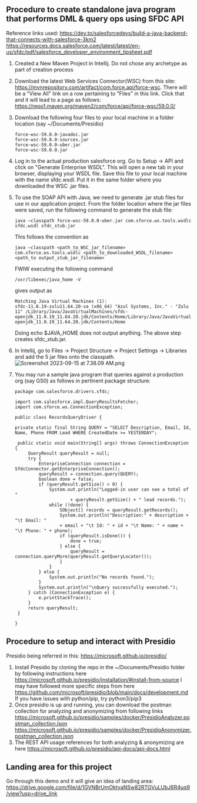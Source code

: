 ## Procedure to create standalone java program that performs DML & query ops using SFDC API

Reference links used:
https://dev.to/salesforcedevs/build-a-java-backend-that-connects-with-salesforce-3km2
https://resources.docs.salesforce.com/latest/latest/en-us/sfdc/pdf/salesforce_developer_environment_tipsheet.pdf

1. Created a New Maven Project in Intellij. Do not chose any archetype as part of creation process
2. Download the latest Web Services Connector(WSC) from this site: https://mvnrepository.com/artifact/com.force.api/force-wsc. There will be a "View All" link on a row pertaining to "Files" in this link. Click that and it will lead to a page as follows: https://repo1.maven.org/maven2/com/force/api/force-wsc/59.0.0/
3. Download the following four files to your local machine in a folder location (say ~/Documents/Presidio) 
    ```
    force-wsc-59.0.0-javadoc.jar
    force-wsc-59.0.0-sources.jar
    force-wsc-59.0.0-uber.jar
    force-wsc-59.0.0.jar
    ```
4. Log in to the actual production salesforce org. Go to Setup -> API and click on "Generate Enterprise WSDL". This will open a new tab in your browser, displaying your WSDL file. Save this file to your local machine with the name sfdc.wsdl. Put it in the same folder where you downloaded the WSC .jar files. 
5. To use the SOAP API with Java, we need to generate .jar stub files for use in our application project. From the folder location where the jar files were saved, run the following command to generate the stub file:
   ```
   java –classpath force-wsc-59.0.0-uber.jar com.sforce.ws.tools.wsdlc sfdc.wsdl sfdc_stub.jar
   ```
   
   This follows the convention as
   ```
   java –classpath <path_to_WSC_jar_filename> com.sforce.ws.tools.wsdlc <path_to_downloaded_WSDL_filename> <path_to output_stub_jar_filename>
   ```
   
   FWIW executing the following command
   ```
   /usr/libexec/java_home -V
   ```
   
   gives output as <br />
   ```
   Matching Java Virtual Machines (1):
   sfdc-11.0.19-zulu11.64.20-sa (x86_64) "Azul Systems, Inc." - "Zulu 11" /Library/Java/JavaVirtualMachines/sfdc-openjdk_11.0.19_11.64.20.jdk/Contents/Home/Library/Java/JavaVirtualMachines/sfdc-openjdk_11.0.19_11.64.20.jdk/Contents/Home
   ```
   Doing echo $JAVA_HOME does not output anything. The above step creates sfdc_stub.jar. 
6. In Intellij, go to Files -> Project Structure -> Project Settings -> Libraries and add the 5 jar files onto the classpath.
![Screenshot 2023-09-15 at 7.38.09 AM.png](..%2F..%2F..%2FDesktop%2FScreenshot%202023-09-15%20at%207.38.09%20AM.png)
7. You may run a sample java program that queries against a production org (say GS0) as follows in pertinent package structure:
   ```
   package com.salesforce.drivers.sfdc;
   
   import com.salesforce.impl.QueryResultsFetcher;
   import com.sforce.ws.ConnectionException;
   
   public class RecordsQueryDriver {
   
   private static final String QUERY = "SELECT Description, Email, Id, Name, Phone FROM Lead WHERE CreatedDate >= YESTERDAY";
   
    public static void main(String[] args) throws ConnectionException {
        QueryResult queryResult = null;
        try {
            EnterpriseConnection connection = SfdcConnector.getEnterpriseConnection();
            queryResult = connection.query(QUERY);
            boolean done = false;
            if (queryResult.getSize() > 0) {
                System.out.println("Logged-in user can see a total of "
                        + queryResult.getSize() + " lead records.");
                while (!done) {
                    SObject[] records = queryResult.getRecords();
                    System.out.println("Description:" + description + "\t Email: "
                    + email + "\t Id: " + id + "\t Name: " + name + "\t Phone: " + phone);
                    if (queryResult.isDone()) {
                        done = true;
                    } else {
                        queryResult = connection.queryMore(queryResult.getQueryLocator());
                    }
                }
            } else {
                System.out.println("No records found.");
            }
            System.out.println("\nQuery successfully executed.");
        } catch (ConnectionException e) {
            e.printStackTrace();
        }
        return queryResult;
    }
   
   }

   ```

## Procedure to setup and interact with Presidio

Presidio being referred in this:
https://microsoft.github.io/presidio/

1. Install Presidio by cloning the repo in the ~/Documents/Presidio folder by following instructions here
   https://microsoft.github.io/presidio/installation/#install-from-source
   I may have followed more specific steps from here
   https://github.com/microsoft/presidio/blob/main/docs/development.md
   If you have issues with python/pip, try python3/pip3 
2. Once presidio is up and running, you can download the postman collection for analyzing and anonymizing from following links
   https://microsoft.github.io/presidio/samples/docker/PresidioAnalyzer.postman_collection.json
   https://microsoft.github.io/presidio/samples/docker/PresidioAnonymizer.postman_collection.json
3. The REST API usage references for both analyzing & anonymizing are here
   https://microsoft.github.io/presidio/api-docs/api-docs.html

## Landing area for this project
Go through this demo and it will give an idea of landing area:
https://drive.google.com/file/d/1GVNBrUmOktyaNSw82RTGVuLUbJ6R4uq9/view?usp=drive_link